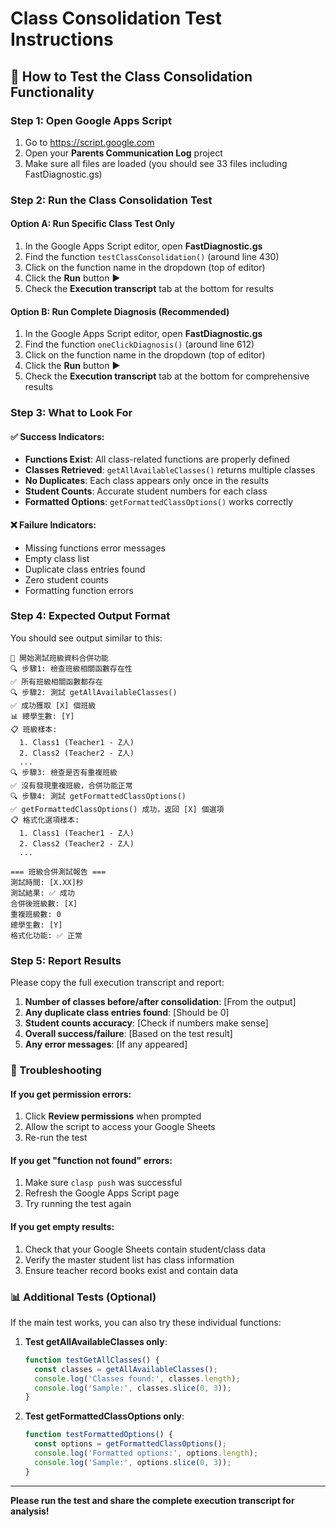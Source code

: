 # Class Consolidation Test Instructions

## 🧪 How to Test the Class Consolidation Functionality

### Step 1: Open Google Apps Script
1. Go to https://script.google.com
2. Open your **Parents Communication Log** project
3. Make sure all files are loaded (you should see 33 files including FastDiagnostic.gs)

### Step 2: Run the Class Consolidation Test

#### Option A: Run Specific Class Test Only
1. In the Google Apps Script editor, open **FastDiagnostic.gs**
2. Find the function `testClassConsolidation()` (around line 430)
3. Click on the function name in the dropdown (top of editor)
4. Click the **Run** button ▶️
5. Check the **Execution transcript** tab at the bottom for results

#### Option B: Run Complete Diagnosis (Recommended)
1. In the Google Apps Script editor, open **FastDiagnostic.gs**
2. Find the function `oneClickDiagnosis()` (around line 612)
3. Click on the function name in the dropdown (top of editor)
4. Click the **Run** button ▶️
5. Check the **Execution transcript** tab at the bottom for comprehensive results

### Step 3: What to Look For

#### ✅ Success Indicators:
- **Functions Exist**: All class-related functions are properly defined
- **Classes Retrieved**: `getAllAvailableClasses()` returns multiple classes
- **No Duplicates**: Each class appears only once in the results
- **Student Counts**: Accurate student numbers for each class
- **Formatted Options**: `getFormattedClassOptions()` works correctly

#### ❌ Failure Indicators:
- Missing functions error messages
- Empty class list
- Duplicate class entries found
- Zero student counts
- Formatting function errors

### Step 4: Expected Output Format

You should see output similar to this:

```
🏫 開始測試班級資料合併功能
🔍 步驟1: 檢查班級相關函數存在性
✅ 所有班級相關函數都存在
🔍 步驟2: 測試 getAllAvailableClasses()
✅ 成功獲取 [X] 個班級
📊 總學生數: [Y]
📋 班級樣本:
  1. Class1 (Teacher1 - Z人)
  2. Class2 (Teacher2 - Z人)
  ...
🔍 步驟3: 檢查是否有重複班級
✅ 沒有發現重複班級，合併功能正常
🔍 步驟4: 測試 getFormattedClassOptions()
✅ getFormattedClassOptions() 成功，返回 [X] 個選項
📋 格式化選項樣本:
  1. Class1 (Teacher1 - Z人)
  2. Class2 (Teacher2 - Z人)
  ...

=== 班級合併測試報告 ===
測試時間: [X.XX]秒
測試結果: ✅ 成功
合併後班級數: [X]
重複班級數: 0
總學生數: [Y]
格式化功能: ✅ 正常
```

### Step 5: Report Results

Please copy the full execution transcript and report:

1. **Number of classes before/after consolidation**: [From the output]
2. **Any duplicate class entries found**: [Should be 0]
3. **Student counts accuracy**: [Check if numbers make sense]
4. **Overall success/failure**: [Based on the test result]
5. **Any error messages**: [If any appeared]

### 🔧 Troubleshooting

#### If you get permission errors:
1. Click **Review permissions** when prompted
2. Allow the script to access your Google Sheets
3. Re-run the test

#### If you get "function not found" errors:
1. Make sure `clasp push` was successful
2. Refresh the Google Apps Script page
3. Try running the test again

#### If you get empty results:
1. Check that your Google Sheets contain student/class data
2. Verify the master student list has class information
3. Ensure teacher record books exist and contain data

### 📊 Additional Tests (Optional)

If the main test works, you can also try these individual functions:

1. **Test getAllAvailableClasses only**:
   ```javascript
   function testGetAllClasses() {
     const classes = getAllAvailableClasses();
     console.log('Classes found:', classes.length);
     console.log('Sample:', classes.slice(0, 3));
   }
   ```

2. **Test getFormattedClassOptions only**:
   ```javascript
   function testFormattedOptions() {
     const options = getFormattedClassOptions();
     console.log('Formatted options:', options.length);
     console.log('Sample:', options.slice(0, 3));
   }
   ```

---

**Please run the test and share the complete execution transcript for analysis!**
